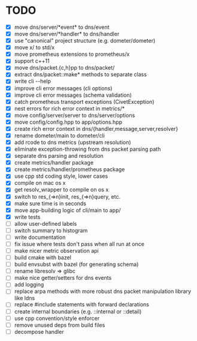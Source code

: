 TODO
====
 - [x] move dns/server/\*event\* to dns/event
 - [x] move dns/server/\*handler\* to dns/handler
 - [x] use "canonical" project structure (e.g. dometer/dometer)
 - [x] move x/ to std/x
 - [x] move prometheus extensions to prometheus/x
 - [x] support c++11
 - [x] move dns/packet.{c,h}pp to dns/packet/
 - [x] extract dns/packet::make\* methods to separate class
 - [x] write cli --help
 - [x] improve cli error messages (cli options)
 - [x] improve cli error messages (schema validation)
 - [x] catch prometheus transport exceptions (CivetException)
 - [x] nest errors for rich error context in metrics/\*
 - [x] move config/server/server to dns/server/options
 - [x] move config/config.hpp to app/options.hpp
 - [x] create rich error context in dns/{handler,message,server,resolver}
 - [x] rename dometer/main to dometer/cli
 - [x] add rcode to dns metrics (upstream resolution)
 - [x] eliminate exception-throwing from dns packet parsing path
 - [x] separate dns parsing and resolution
 - [x] create metrics/handler package
 - [x] create metrics/handler/prometheus package
 - [x] use cpp std coding style, lower cases
 - [x] compile on mac os x
 - [x] get resolv\_wrapper to compile on os x
 - [x] switch to res\_{=\>n}init, res\_{=\>n}query, etc.
 - [x] make sure time is in seconds
 - [x] move app-building logic of cli/main to app/
 - [x] write tests
 - [ ] allow user-defined labels
 - [ ] switch summary to histogram
 - [ ] write documentation
 - [ ] fix issue where tests don't pass when all run at once
 - [ ] make nicer metric observation api
 - [ ] build cmake with bazel
 - [ ] build envsubst with bazel (for generating schema)
 - [ ] rename libresolv => glibc
 - [ ] make nice getter/setters for dns events
 - [ ] add logging
 - [ ] replace arpa methods with more robust dns packet manipulation library like ldns
 - [ ] replace #include statements with forward declarations
 - [ ] create internal boundaries (e.g. ::internal or ::detail)
 - [ ] use cpp convention/style enforcer
 - [ ] remove unused deps from build files
 - [ ] decompose handler
